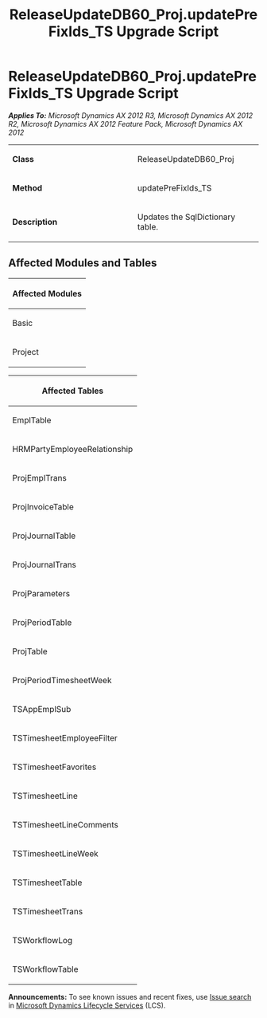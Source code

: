 ﻿---
title: ReleaseUpdateDB60_Proj.updatePreFixIds_TS Upgrade Script
TOCTitle: ReleaseUpdateDB60_Proj.updatePreFixIds_TS Upgrade Script
ms:assetid: 6604920a-5ed9-aab3-5772-c6352722da24
ms:mtpsurl: https://msdn.microsoft.com/en-us/library/JJ719215(v=AX.60)
ms:contentKeyID: 49708754
ms.date: 05/18/2015
mtps_version: v=AX.60
---

# ReleaseUpdateDB60\_Proj.updatePreFixIds\_TS Upgrade Script 


_**Applies To:** Microsoft Dynamics AX 2012 R3, Microsoft Dynamics AX 2012 R2, Microsoft Dynamics AX 2012 Feature Pack, Microsoft Dynamics AX 2012_

<table>
<colgroup>
<col style="width: 50%" />
<col style="width: 50%" />
</colgroup>
<tbody>
<tr class="odd">
<td><p><strong>Class</strong></p></td>
<td><p>ReleaseUpdateDB60_Proj</p></td>
</tr>
<tr class="even">
<td><p><strong>Method</strong></p></td>
<td><p>updatePreFixIds_TS</p></td>
</tr>
<tr class="odd">
<td><p><strong>Description</strong></p></td>
<td><p>Updates the SqlDictionary table.</p></td>
</tr>
</tbody>
</table>


## Affected Modules and Tables

<table>
<colgroup>
<col style="width: 100%" />
</colgroup>
<thead>
<tr class="header">
<th><p>Affected Modules</p></th>
</tr>
</thead>
<tbody>
<tr class="odd">
<td><p>Basic</p></td>
</tr>
<tr class="even">
<td><p>Project</p></td>
</tr>
</tbody>
</table>


<table>
<colgroup>
<col style="width: 100%" />
</colgroup>
<thead>
<tr class="header">
<th><p>Affected Tables</p></th>
</tr>
</thead>
<tbody>
<tr class="odd">
<td><p>EmplTable</p></td>
</tr>
<tr class="even">
<td><p>HRMPartyEmployeeRelationship</p></td>
</tr>
<tr class="odd">
<td><p>ProjEmplTrans</p></td>
</tr>
<tr class="even">
<td><p>ProjInvoiceTable</p></td>
</tr>
<tr class="odd">
<td><p>ProjJournalTable</p></td>
</tr>
<tr class="even">
<td><p>ProjJournalTrans</p></td>
</tr>
<tr class="odd">
<td><p>ProjParameters</p></td>
</tr>
<tr class="even">
<td><p>ProjPeriodTable</p></td>
</tr>
<tr class="odd">
<td><p>ProjTable</p></td>
</tr>
<tr class="even">
<td><p>ProjPeriodTimesheetWeek</p></td>
</tr>
<tr class="odd">
<td><p>TSAppEmplSub</p></td>
</tr>
<tr class="even">
<td><p>TSTimesheetEmployeeFilter</p></td>
</tr>
<tr class="odd">
<td><p>TSTimesheetFavorites</p></td>
</tr>
<tr class="even">
<td><p>TSTimesheetLine</p></td>
</tr>
<tr class="odd">
<td><p>TSTimesheetLineComments</p></td>
</tr>
<tr class="even">
<td><p>TSTimesheetLineWeek</p></td>
</tr>
<tr class="odd">
<td><p>TSTimesheetTable</p></td>
</tr>
<tr class="even">
<td><p>TSTimesheetTrans</p></td>
</tr>
<tr class="odd">
<td><p>TSWorkflowLog</p></td>
</tr>
<tr class="even">
<td><p>TSWorkflowTable</p></td>
</tr>
</tbody>
</table>

  
**Announcements:** To see known issues and recent fixes, use [Issue search](http://go.microsoft.com/fwlink/?linkid=389258) in [Microsoft Dynamics Lifecycle Services](http://go.microsoft.com/fwlink/?linkid=306505) (LCS).

